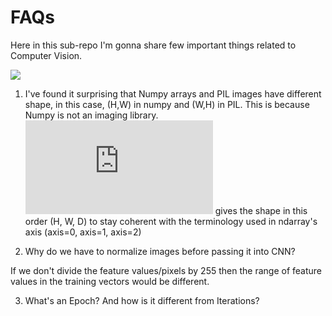 # FAQs

Here in this sub-repo I'm gonna share few important things related to Computer Vision. 

![](https://i.pinimg.com/originals/07/40/20/074020eefceeef41b251dd257239ada3.jpg)

1. I've found it surprising that Numpy arrays and PIL images have different shape, in this case, (H,W) in numpy and (W,H) in PIL. This is because Numpy is not an imaging library. ![numpy.ndarray.shape](https://docs.scipy.org/doc/numpy/reference/generated/numpy.ndarray.shape.html) gives the shape in this order (H, W, D) to stay coherent with the terminology used in ndarray's axis (axis=0, axis=1, axis=2)

2. Why do we have to normalize images before passing it into CNN?

If we don't divide the feature values/pixels by 255 then the range of feature values in the training vectors would be different. 

3. What's an Epoch? And how is it different from Iterations?

